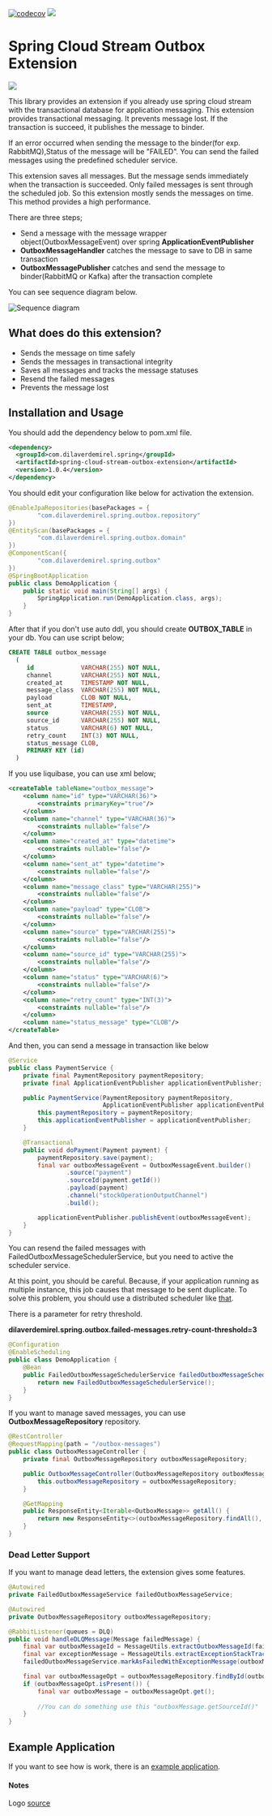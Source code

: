 [![codecov](https://codecov.io/gh/dilaverdemirel/spring-cloud-stream-outbox-extension/branch/master/graph/badge.svg?token=107NB0GV86)](https://codecov.io/gh/dilaverdemirel/spring-cloud-stream-outbox-extension)
![](https://github.com/dilaverdemirel/spring-cloud-stream-outbox-extension/workflows/Java%20CI/badge.svg)

# Spring Cloud Stream Outbox Extension

![](docs/resources/logo.png)

This library provides an extension if you already use spring cloud stream with the transactional database for application messaging. 
This extension provides transactional messaging. It prevents message lost. If the transaction is succeed, it publishes the message to binder. 

If an error occurred when sending the message to the binder(for exp. RabbitMQ),Status of the message will be "FAILED". You can send the failed 
messages using the predefined scheduler service.

This extension saves all messages. But the message sends immediately when the transaction is succeeded. Only failed messages is sent through 
the scheduled job. So this extension mostly sends the messages on time. This method provides a high performance.

There are three steps;
* Send a message with the message wrapper object(OutboxMessageEvent) over spring **ApplicationEventPublisher**
* **OutboxMessageHandler** catches the message to save to DB in same transaction
* **OutboxMessagePublisher** catches and send the message to binder(RabbitMQ or Kafka) after the transaction complete

You can see sequence diagram below.

![Sequence diagram](docs/resources/outbox-extension-diagram.png)

## What does do this extension?

- Sends the message on time safely
- Sends the messages in transactional integrity
- Saves all messages and tracks the message statuses
- Resend the failed messages
- Prevents the message lost 

## Installation and Usage

You should add the dependency below to pom.xml file.
```xml
<dependency>
  <groupId>com.dilaverdemirel.spring</groupId>
  <artifactId>spring-cloud-stream-outbox-extension</artifactId>
  <version>1.0.4</version>
</dependency>
```

You should edit your configuration like below for activation the extension.

```java
@EnableJpaRepositories(basePackages = {
        "com.dilaverdemirel.spring.outbox.repository"
})
@EntityScan(basePackages = {
        "com.dilaverdemirel.spring.outbox.domain"
})
@ComponentScan({
        "com.dilaverdemirel.spring.outbox"
})
@SpringBootApplication
public class DemoApplication {
    public static void main(String[] args) {
        SpringApplication.run(DemoApplication.class, args);
    }
}
```

After that if you don't use auto ddl, you should create **OUTBOX_TABLE** in your db. You can use script below;
```sql
CREATE TABLE outbox_message 
  ( 
     id             VARCHAR(255) NOT NULL, 
     channel        VARCHAR(255) NOT NULL, 
     created_at     TIMESTAMP NOT NULL, 
     message_class  VARCHAR(255) NOT NULL, 
     payload        CLOB NOT NULL, 
     sent_at        TIMESTAMP, 
     source         VARCHAR(255) NOT NULL, 
     source_id      VARCHAR(255) NOT NULL, 
     status         VARCHAR(6) NOT NULL,
     retry_count    INT(3) NOT NULL,
     status_message CLOB,
     PRIMARY KEY (id) 
  ) 
``` 

If you use liquibase, you can use xml below;
```xml
<createTable tableName="outbox_message">
    <column name="id" type="VARCHAR(36)">
        <constraints primaryKey="true"/>
    </column>
    <column name="channel" type="VARCHAR(36)">
        <constraints nullable="false"/>
    </column>
    <column name="created_at" type="datetime">
        <constraints nullable="false"/>
    </column>
    <column name="sent_at" type="datetime">
        <constraints nullable="false"/>
    </column>
    <column name="message_class" type="VARCHAR(255)">
        <constraints nullable="false"/>
    </column>
    <column name="payload" type="CLOB">
        <constraints nullable="false"/>
    </column>
    <column name="source" type="VARCHAR(255)">
        <constraints nullable="false"/>
    </column>
    <column name="source_id" type="VARCHAR(255)">
        <constraints nullable="false"/>
    </column>
    <column name="status" type="VARCHAR(6)">
        <constraints nullable="false"/>
    </column>
    <column name="retry_count" type="INT(3)">
        <constraints nullable="false"/>
    </column>
    <column name="status_message" type="CLOB"/>
</createTable>
```

And then, you can send a message in transaction like below
```java
@Service
public class PaymentService {
    private final PaymentRepository paymentRepository;
    private final ApplicationEventPublisher applicationEventPublisher;

    public PaymentService(PaymentRepository paymentRepository,
                          ApplicationEventPublisher applicationEventPublisher) {
        this.paymentRepository = paymentRepository;
        this.applicationEventPublisher = applicationEventPublisher;
    }

    @Transactional
    public void doPayment(Payment payment) {
        paymentRepository.save(payment);
        final var outboxMessageEvent = OutboxMessageEvent.builder()
                .source("payment")
                .sourceId(payment.getId())
                .payload(payment)
                .channel("stockOperationOutputChannel")
                .build();

        applicationEventPublisher.publishEvent(outboxMessageEvent);
    }
}
```

You can resend the failed messages with FailedOutboxMessageSchedulerService, but you need to active the scheduler service.

At this point, you should be careful. Because, if your application running as multiple instance, this job causes that message to be sent duplicate.
To solve this problem, you should use a distributed scheduler like [that](https://github.com/dilaverdemirel/trendyol-scheduler-service).

There is a parameter for retry threshold. 

**dilaverdemirel.spring.outbox.failed-messages.retry-count-threshold=3**

```java
@Configuration
@EnableScheduling
public class DemoApplication {
    @Bean
    public FailedOutboxMessageSchedulerService failedOutboxMessageSchedulerService(){
        return new FailedOutboxMessageSchedulerService();
    }    
}

``` 

If you want to manage saved messages, you can use **OutboxMessageRepository** repository.
```java
@RestController
@RequestMapping(path = "/outbox-messages")
public class OutboxMessageController {
    private final OutboxMessageRepository outboxMessageRepository;

    public OutboxMessageController(OutboxMessageRepository outboxMessageRepository) {
        this.outboxMessageRepository = outboxMessageRepository;
    }

    @GetMapping
    public ResponseEntity<Iterable<OutboxMessage>> getAll() {
        return new ResponseEntity<>(outboxMessageRepository.findAll(), HttpStatus.OK);
    }
}
```

### Dead Letter Support
If you want to manage dead letters, the extension gives some features. 

```java
@Autowired
private FailedOutboxMessageService failedOutboxMessageService;

@Autowired
private OutboxMessageRepository outboxMessageRepository;

@RabbitListener(queues = DLQ)
public void handleDLQMessage(Message failedMessage) {
    final var outboxMessageId = MessageUtils.extractOutboxMessageId(failedMessage);
    final var exceptionMessage = MessageUtils.extractExceptionStackTrace(failedMessage);
    failedOutboxMessageService.markAsFailedWithExceptionMessage(outboxMessageId, exceptionMessage);

    final var outboxMessageOpt = outboxMessageRepository.findById(outboxMessageId);
    if (outboxMessageOpt.isPresent()) {
        final var outboxMessage = outboxMessageOpt.get();
        
        //You can do something use this "outboxMessage.getSourceId()"
    }
}
```

## Example Application
If you want to see how is work, there is an [example application](https://github.com/dilaverdemirel/spring-cloud-stream-outbox-extension-example).

#### Notes

Logo [source](https://logodust.com/)